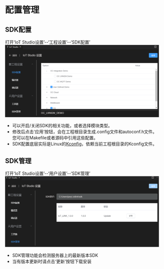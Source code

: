 # 配置管理

## SDK配置
打开‘IoT Studio设置’--‘工程设置’--‘SDK配置’
![](./images/kconfig.png)
* 可以开启/关闭SDK的相关功能，或者选择模块类型。
* 修改后点击‘应用’按钮，会在工程根目录生成.config文件和autoconf.h文件。您可以在Makefile或者源码中引用这些配置。
* SDK配置底层实际是Linux的[Kconfig](https://www.kernel.org/doc/html/latest/kbuild/kconfig-language.html)，依赖当前工程根目录的Kconfig文件。

## SDK管理
打开‘IoT Studio设置’--‘用户设置’--‘SDK管理’
![](./images/sdk-manage.png)
* SDK管理功能会检测服务器上的最新版本SDK
* 当有版本更新时请点击‘更新’按钮下载安装